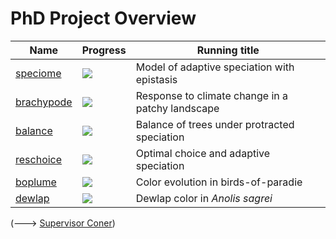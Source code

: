 # PhD Project Overview

| Name | Progress | Running title |
|--|--|--|
| [speciome](https://github.com/rscherrer/speciome) | ![](https://geps.dev/progress/100) | Model of adaptive speciation with epistasis |
| [brachypode](https://github.com/rscherrer/brachypode) | ![](https://geps.dev/progress/85) | Response to climate change in a patchy landscape |
| [balance](https://github.com/rscherrer/balance) | ![](https://geps.dev/progress/95) | Balance of trees under protracted speciation |
| [reschoice](https://github.com/rscherrer/reschoice) | ![](https://geps.dev/progress/90) | Optimal choice and adaptive speciation |
| [boplume](https://github.com/rscherrer/boplume) | ![](https://geps.dev/progress/100) | Color evolution in birds-of-paradie |
| [dewlap](https://github.com/rscherrer/dewlap) | ![](https://geps.dev/progress/100) | Dewlap color in _Anolis sagrei_ |

(---> [Supervisor Coner](https://github.com/rscherrer/supervisor-corner))
